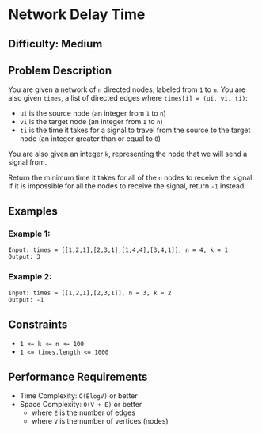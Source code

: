 # Network Delay Time

## Difficulty: Medium

## Problem Description
You are given a network of `n` directed nodes, labeled from `1` to `n`. You are also given `times`, a list of directed edges where `times[i] = (ui, vi, ti)`:

* `ui` is the source node (an integer from `1` to `n`)
* `vi` is the target node (an integer from `1` to `n`)
* `ti` is the time it takes for a signal to travel from the source to the target node (an integer greater than or equal to `0`)

You are also given an integer `k`, representing the node that we will send a signal from.

Return the minimum time it takes for all of the `n` nodes to receive the signal. If it is impossible for all the nodes to receive the signal, return `-1` instead.

## Examples

### Example 1:
```
Input: times = [[1,2,1],[2,3,1],[1,4,4],[3,4,1]], n = 4, k = 1
Output: 3
```

### Example 2:
```
Input: times = [[1,2,1],[2,3,1]], n = 3, k = 2
Output: -1
```

## Constraints
* `1 <= k <= n <= 100`
* `1 <= times.length <= 1000`

## Performance Requirements
* Time Complexity: `O(ElogV)` or better
* Space Complexity: `O(V + E)` or better
  * where `E` is the number of edges
  * where `V` is the number of vertices (nodes)

